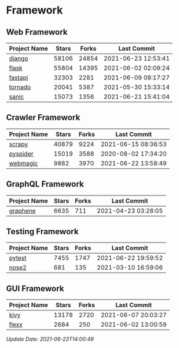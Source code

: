 # Framework

## Web Framework
| Project Name | Stars | Forks | Last Commit |
| ------------ | ----- | ----- | ----------- |
| [django](https://github.com/django/django) | 58106 | 24854 | 2021-06-23 12:53:41 |
| [flask](https://github.com/pallets/flask) | 55804 | 14395 | 2021-06-02 02:09:24 |
| [fastapi](https://github.com/tiangolo/fastapi) | 32303 | 2281 | 2021-06-09 08:17:27 |
| [tornado](https://github.com/tornadoweb/tornado) | 20041 | 5387 | 2021-05-30 15:33:14 |
| [sanic](https://github.com/sanic-org/sanic) | 15073 | 1356 | 2021-06-21 15:41:04 |

## Crawler Framework
| Project Name | Stars | Forks | Last Commit |
| ------------ | ----- | ----- | ----------- |
| [scrapy](https://github.com/scrapy/scrapy) | 40879 | 9224 | 2021-06-15 08:36:53 |
| [pyspider](https://github.com/binux/pyspider) | 15019 | 3588 | 2020-08-02 17:34:20 |
| [webmagic](https://github.com/code4craft/webmagic) | 9882 | 3970 | 2021-06-22 13:58:49 |

## GraphQL Framework
| Project Name | Stars | Forks | Last Commit |
| ------------ | ----- | ----- | ----------- |
| [graphene](https://github.com/graphql-python/graphene) | 6635 | 711 | 2021-04-23 03:28:05 |

## Testing Framework
| Project Name | Stars | Forks | Last Commit |
| ------------ | ----- | ----- | ----------- |
| [pytest](https://github.com/pytest-dev/pytest) | 7455 | 1747 | 2021-06-22 19:59:52 |
| [nose2](https://github.com/nose-devs/nose2) | 681 | 135 | 2021-03-10 16:59:06 |

## GUI Framework
| Project Name | Stars | Forks | Last Commit |
| ------------ | ----- | ----- | ----------- |
| [kivy](https://github.com/kivy/kivy) | 13178 | 2720 | 2021-06-07 20:03:27 |
| [flexx](https://github.com/flexxui/flexx) | 2684 | 250 | 2021-06-02 13:00:59 |

*Update Date: 2021-06-23T14:00:49*